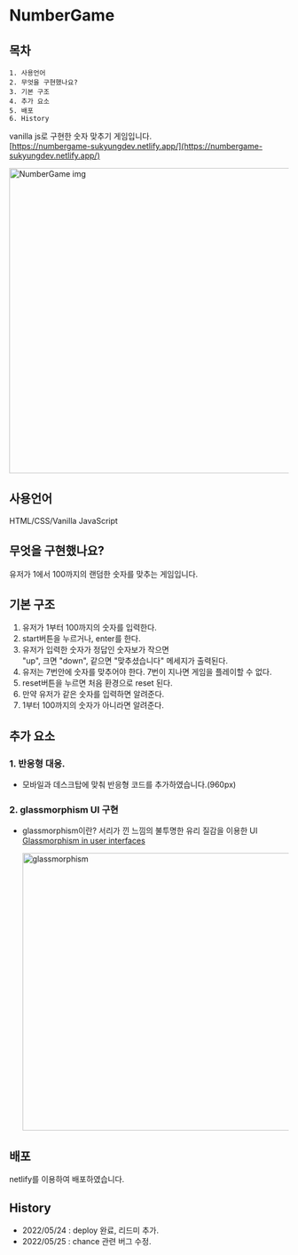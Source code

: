 # NumberGame

## 목차

```
1. 사용언어
2. 무엇을 구현했나요?
3. 기본 구조
4. 추가 요소
5. 배포
6. History
```

vanilla js로 구현한 숫자 맞추기 게임입니다.  
[https://numbergame-sukyungdev.netlify.app/](https://numbergame-sukyungdev.netlify.app/)

<img src="https://user-images.githubusercontent.com/96860670/170072878-080bd952-ee3b-4ee0-90fa-42ddfab76b37.png" alt="NumberGame img" width = "550px"/>

## 사용언어

HTML/CSS/Vanilla JavaScript

## 무엇을 구현했나요?

유저가 1에서 100까지의 랜덤한 숫자를 맞추는 게임입니다.

## 기본 구조

1. 유저가 1부터 100까지의 숫자를 입력한다.
2. start버튼을 누르거나, enter를 한다.
3. 유저가 입력한 숫자가 정답인 숫자보가 작으면  
   "up", 크면 "down", 같으면 "맞추셨습니다" 메세지가 출력된다.
4. 유저는 7번안에 숫자를 맞추어야 한다. 7번이 지나면 게임을 플레이할 수 없다.
5. reset버튼을 누르면 처음 환경으로 reset 된다.
6. 만약 유저가 같은 숫자를 입력하면 알려준다.
7. 1부터 100까지의 숫자가 아니라면 알려준다.

## 추가 요소

### 1. 반응형 대응.

- 모바일과 데스크탑에 맞춰 반응형 코드를 추가하였습니다.(960px)

### 2. glassmorphism UI 구현

- glassmorphism이란?
  서리가 낀 느낌의 불투명한 유리 질감을 이용한 UI  
  [Glassmorphism in user interfaces](https://uxdesign.cc/glassmorphism-in-user-interfaces-1f39bb1308c9)

  <img src="https://user-images.githubusercontent.com/96860670/170073411-208989c5-fa64-4c61-9c00-529ef0e87b49.png" alt="glassmorphism" width="500px" />

## 배포

netlify를 이용하여 배포하였습니다.

## History

- 2022/05/24 : deploy 완료, 리드미 추가.
- 2022/05/25 : chance 관련 버그 수정.
